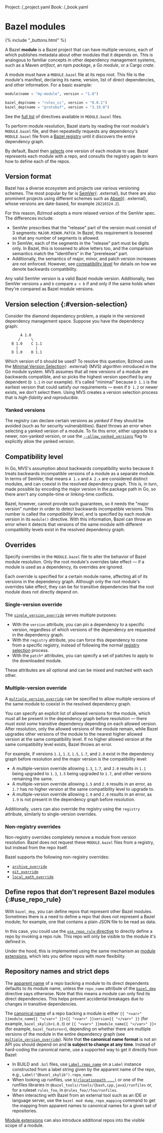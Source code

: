 Project: /_project.yaml
Book: /_book.yaml

# Bazel modules

{% include "_buttons.html" %}

A Bazel **module** is a Bazel project that can have multiple versions, each of
which publishes metadata about other modules that it depends on. This is
analogous to familiar concepts in other dependency management systems, such as a
Maven *artifact*, an npm *package*, a Go *module*, or a Cargo *crate*.

A module must have a `MODULE.bazel` file at its repo root. This file is the
module's manifest, declaring its name, version, list of direct dependencies, and
other information. For a basic example:

```python
module(name = "my-module", version = "1.0")

bazel_dep(name = "rules_cc", version = "0.0.1")
bazel_dep(name = "protobuf", version = "3.19.0")
```

See the [full list](/rules/lib/globals/module) of directives available in
`MODULE.bazel` files.

To perform module resolution, Bazel starts by reading the root module's
`MODULE.bazel` file, and then repeatedly requests any dependency's
`MODULE.bazel` file from a [Bazel registry](/external/registry) until it
discovers the entire dependency graph.

By default, Bazel then [selects](#version-selection) one version of each module
to use. Bazel represents each module with a repo, and consults the registry
again to learn how to define each of the repos.

## Version format

Bazel has a diverse ecosystem and projects use various versioning schemes. The
most popular by far is [SemVer](https://semver.org){: .external}, but there are
also prominent projects using different schemes such as
[Abseil](https://github.com/abseil/abseil-cpp/releases){: .external}, whose
versions are date-based, for example `20210324.2`).

For this reason, Bzlmod adopts a more relaxed version of the SemVer spec. The
differences include:

*   SemVer prescribes that the "release" part of the version must consist of 3
    segments: `MAJOR.MINOR.PATCH`. In Bazel, this requirement is loosened so
    that any number of segments is allowed.
*   In SemVer, each of the segments in the "release" part must be digits only.
    In Bazel, this is loosened to allow letters too, and the comparison
    semantics match the "identifiers" in the "prerelease" part.
*   Additionally, the semantics of major, minor, and patch version increases are
    not enforced. However, see [compatibility level](#compatibility_level) for
    details on how we denote backwards compatibility.

Any valid SemVer version is a valid Bazel module version. Additionally, two
SemVer versions `a` and `b` compare `a < b` if and only if the same holds when
they're compared as Bazel module versions.

## Version selection {:#version-selection}

Consider the diamond dependency problem, a staple in the versioned dependency
management space. Suppose you have the dependency graph:

```
       A 1.0
      /     \
   B 1.0    C 1.1
     |        |
   D 1.0    D 1.1
```

Which version of `D` should be used? To resolve this question, Bzlmod uses the
[Minimal Version Selection](https://research.swtch.com/vgo-mvs){: .external}
(MVS) algorithm introduced in the Go module system. MVS assumes that all new
versions of a module are backwards compatible, and so picks the highest version
specified by any dependent (`D 1.1` in our example). It's called "minimal"
because `D 1.1` is the earliest version that could satisfy our requirements —
even if `D 1.2` or newer exists, we don't select them. Using MVS creates a
version selection process that is *high-fidelity* and *reproducible*.

### Yanked versions

The registry can declare certain versions as *yanked* if they should be avoided
(such as for security vulnerabilities). Bazel throws an error when selecting a
yanked version of a module. To fix this error, either upgrade to a newer,
non-yanked version, or use the
[`--allow_yanked_versions`](/reference/command-line-reference#flag--allow_yanked_versions)
flag to explicitly allow the yanked version.

## Compatibility level

In Go, MVS's assumption about backwards compatibility works because it treats
backwards incompatible versions of a module as a separate module. In terms of
SemVer, that means `A 1.x` and `A 2.x` are considered distinct modules, and can
coexist in the resolved dependency graph. This is, in turn, made possible by
encoding the major version in the package path in Go, so there aren't any
compile-time or linking-time conflicts.

Bazel, however, cannot provide such guarantees, so it needs the "major version"
number in order to detect backwards incompatible versions. This number is called
the *compatibility level*, and is specified by each module version in its
`module()` directive. With this information, Bazel can throw an error when it
detects that versions of the same module with different compatibility levels
exist in the resolved dependency graph.

## Overrides

Specify overrides in the `MODULE.bazel` file to alter the behavior of Bazel
module resolution. Only the root module's overrides take effect — if a module is
used as a dependency, its overrides are ignored.

Each override is specified for a certain module name, affecting all of its
versions in the dependency graph. Although only the root module's overrides take
effect, they can be for transitive dependencies that the root module does not
directly depend on.

### Single-version override

The [`single_version_override`](/rules/lib/globals/module#single_version_override)
serves multiple purposes:

*   With the `version` attribute, you can pin a dependency to a specific
    version, regardless of which versions of the dependency are requested in the
    dependency graph.
*   With the `registry` attribute, you can force this dependency to come from a
    specific registry, instead of following the normal [registry
    selection](/external/registry#selecting_registries) process.
*   With the `patch*` attributes, you can specify a set of patches to apply to
    the downloaded module.

These attributes are all optional and can be mixed and matched with each other.

### Multiple-version override

A [`multiple_version_override`](/rules/lib/globals/module#multiple_version_override)
can be specified to allow multiple versions of the same module to coexist in the
resolved dependency graph.

You can specify an explicit list of allowed versions for the module, which must
all be present in the dependency graph before resolution — there must exist
*some* transitive dependency depending on each allowed version. After
resolution, only the allowed versions of the module remain, while Bazel upgrades
other versions of the module to the nearest higher allowed version at the same
compatibility level. If no higher allowed version at the same compatibility
level exists, Bazel throws an error.

For example, if versions `1.1`, `1.3`, `1.5`, `1.7`, and `2.0` exist in the
dependency graph before resolution and the major version is the compatibility
level:

*   A multiple-version override allowing `1.3`, `1.7`, and `2.0` results in
    `1.1` being upgraded to `1.3`, `1.5` being upgraded to `1.7`, and other
    versions remaining the same.
*   A multiple-version override allowing `1.5` and `2.0` results in an error, as
    `1.7` has no higher version at the same compatibility level to upgrade to.
*   A multiple-version override allowing `1.9` and `2.0` results in an error, as
    `1.9` is not present in the dependency graph before resolution.

Additionally, users can also override the registry using the `registry`
attribute, similarly to single-version overrides.

### Non-registry overrides

Non-registry overrides completely remove a module from version resolution. Bazel
does not request these `MODULE.bazel` files from a registry, but instead from
the repo itself.

Bazel supports the following non-registry overrides:

*   [`archive_override`](/rules/lib/globals/module#archive_override)
*   [`git_override`](/rules/lib/globals/module#git_override)
*   [`local_path_override`](/rules/lib/globals/module#local_path_override)

## Define repos that don't represent Bazel modules {:#use_repo_rule}

With `bazel_dep`, you can define repos that represent other Bazel modules.
Sometimes there is a need to define a repo that does _not_ represent a Bazel
module; for example, one that contains a plain JSON file to be read as data.

In this case, you could use the [`use_repo_rule`
directive](/rules/lib/globals/module#use_repo_rule) to directly define a repo
by invoking a repo rule. This repo will only be visible to the module it's
defined in.

Under the hood, this is implemented using the same mechanism as [module
extensions](/external/extension), which lets you define repos with more
flexibility.

## Repository names and strict deps

The [apparent name](/external/overview#apparent-repo-name) of a repo backing a
module to its direct dependents defaults to its module name, unless the
`repo_name` attribute of the [`bazel_dep`](/rules/lib/globals/module#bazel_dep)
directive says otherwise. Note that this means a module can only find its direct
dependencies. This helps prevent accidental breakages due to changes in
transitive dependencies.

The [canonical name](/external/overview#canonical-repo-name) of a repo backing a
module is either `{{ "<var>" }}module_name{{ "</var>" }}+{{ "<var>" }}version{{
"</var>" }}` (for example, `bazel_skylib+1.0.3`) or `{{ "<var>" }}module_name{{
"</var>" }}+` (for example, `bazel_features+`), depending on whether there are
multiple versions of the module in the entire dependency graph (see
[`multiple_version_override`](/rules/lib/globals/module#multiple_version_override)).
Note that **the canonical name format** is not an API you should depend on and
**is subject to change at any time**. Instead of hard-coding the canonical name,
use a supported way to get it directly from Bazel:
*    In BUILD and `.bzl` files, use
     [`Label.repo_name`](/rules/lib/builtins/Label#repo_name) on a `Label` instance
     constructed from a label string given by the apparent name of the repo, e.g.,
     `Label("@bazel_skylib").repo_name`.
*    When looking up runfiles, use
     [`$(rlocationpath ...)`](https://bazel.build/reference/be/make-variables#predefined_label_variables)
     or one of the runfiles libraries in
     `@bazel_tools//tools/{bash,cpp,java}/runfiles` or, for a ruleset `rules_foo`,
     in `@rules_foo//foo/runfiles`.
*    When interacting with Bazel from an external tool such as an IDE or language
     server, use the `bazel mod dump_repo_mapping` command to get the mapping from
     apparent names to canonical names for a given set of repositories.

[Module extensions](/external/extension) can also introduce additional repos
into the visible scope of a module.
